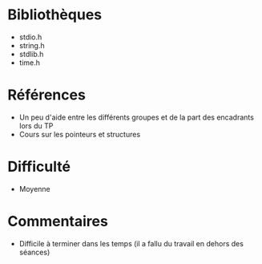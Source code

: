 # Bibliothèques
* stdio.h
* string.h
* stdlib.h
* time.h


# Références
* Un peu d'aide entre les différents groupes et de la part des encadrants lors du TP
* Cours sur les pointeurs et structures

# Difficulté
* Moyenne 

# Commentaires
* Difficile à terminer dans les temps (il a fallu du travail en dehors des séances)


